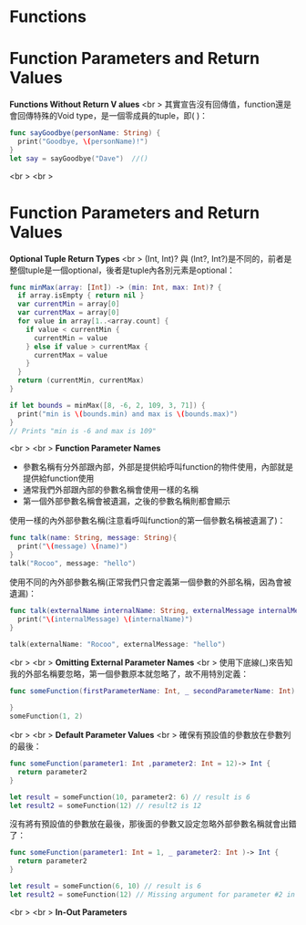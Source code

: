 # Functions

# Function Parameters and Return Values
**Functions Without Return V alues**
<br \>
其實宣告沒有回傳值，function還是會回傳特殊的Void type，是一個零成員的tuple，即( )：
```swift
func sayGoodbye(personName: String) {
  print("Goodbye, \(personName)!")
}
let say = sayGoodbye("Dave")  //()
```

<br \>
<br \>
# Function Parameters and Return Values
**Optional Tuple Return Types**
<br \>
(Int, Int)? 與 (Int?, Int?)是不同的，前者是整個tuple是一個optional，後者是tuple內各別元素是optional：
```swift
func minMax(array: [Int]) -> (min: Int, max: Int)? {
  if array.isEmpty { return nil }
  var currentMin = array[0]
  var currentMax = array[0]
  for value in array[1..<array.count] {
    if value < currentMin {
      currentMin = value
    } else if value > currentMax {
      currentMax = value
    }
  }
  return (currentMin, currentMax)
}

if let bounds = minMax([8, -6, 2, 109, 3, 71]) {
  print("min is \(bounds.min) and max is \(bounds.max)")
}
// Prints "min is -6 and max is 109"
```

<br \>
<br \>
**Function Parameter Names**
* 參數名稱有分外部跟內部，外部是提供給呼叫function的物件使用，內部就是提供給function使用
* 通常我們外部跟內部的參數名稱會使用一樣的名稱
* 第一個外部參數名稱會被遺漏，之後的參數名稱則都會顯示

使用一樣的內外部參數名稱(注意看呼叫function的第一個參數名稱被遺漏了)：
```swift
func talk(name: String, message: String){
  print("\(message) \(name)")
}
talk("Rocoo", message: "hello")
```

使用不同的內外部參數名稱(正常我們只會定義第一個參數的外部名稱，因為會被遺漏)：
```swift
func talk(externalName internalName: String, externalMessage internalMessage: String){
  print("\(internalMessage) \(internalName)")
}

talk(externalName: "Rocoo", externalMessage: "hello")
```

<br \>
<br \>
**Omitting External Parameter Names**
<br \>
使用下底線(_)來告知我的外部名稱要忽略，第一個參數原本就忽略了，故不用特別定義：
```swift
func someFunction(firstParameterName: Int, _ secondParameterName: Int) {

}
someFunction(1, 2)
```

<br \>
<br \>
**Default Parameter Values**
<br \>
確保有預設值的參數放在參數列的最後：
```swift
func someFunction(parameter1: Int ,parameter2: Int = 12)-> Int {
  return parameter2
}

let result = someFunction(10, parameter2: 6) // result is 6
let result2 = someFunction(12) // result2 is 12
```

沒有將有預設值的參數放在最後，那後面的參數又設定忽略外部參數名稱就會出錯了：
```swift
func someFunction(parameter1: Int = 1, _ parameter2: Int )-> Int {
  return parameter2
}

let result = someFunction(6, 10) // result is 6
let result2 = someFunction(12) // Missing argument for parameter #2 in call
```

<br \>
<br \>
**In-Out Parameters**

